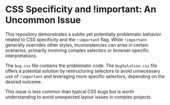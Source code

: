 # CSS Specificity and !important: An Uncommon Issue

This repository demonstrates a subtle yet potentially problematic behavior related to CSS specificity and the `!important` flag.  While `!important` generally overrides other styles, inconsistencies can arise in certain scenarios, primarily involving complex selectors or browser-specific interpretations.

The `bug.css` file contains the problematic code. The `bugSolution.css` file offers a potential solution by restructuring selectors to avoid unnecessary use of `!important` and leveraging more specific selectors, depending on the desired outcome.

This issue is less common than typical CSS bugs but is worth understanding to avoid unexpected layout issues in complex projects.